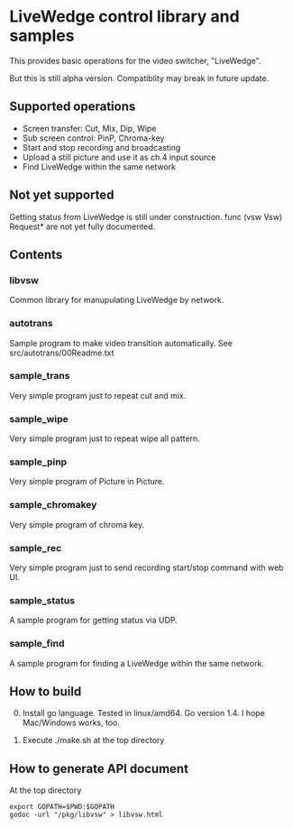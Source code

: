 # LiveWedge control library and samples

This provides basic operations for the video switcher, "LiveWedge".

But this is still alpha version. Compatiblity may break in future update.

## Supported operations
* Screen transfer: Cut, Mix, Dip, Wipe
* Sub screen control: PinP, Chroma-key
* Start and stop recording and broadcasting
* Upload a still picture and use it as ch.4 input source
* Find LiveWedge within the same network

## Not yet supported
Getting status from LiveWedge is still under construction. func (vsw Vsw) Request* are not yet fully documented.

## Contents
### libvsw
Common library for manupulating LiveWedge by network.

### autotrans
Sample program to make video transition automatically. See src/autotrans/00Readme.txt

### sample_trans
Very simple program just to repeat cut and mix.

### sample_wipe
Very simple program just to repeat wipe all pattern. 

### sample_pinp
Very simple program of Picture in Picture. 

### sample_chromakey
Very simple program of chroma key. 

### sample_rec
Very simple program just to send recording start/stop command with web UI.

### sample_status
A sample program for getting status via UDP.

### sample_find
A sample program for finding a LiveWedge within the same network.

## How to build

0. Install go language.
Tested in linux/amd64. Go version 1.4. I hope Mac/Windows works, too.

1. Execute ./make.sh at the top directory

## How to generate API document

At the top directory

    export GOPATH=$PWD:$GOPATH
    godoc -url "/pkg/libvsw" > libvsw.html
